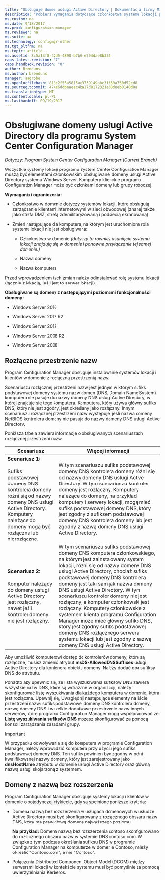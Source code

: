 ```yaml
---
title: "Obsługuje domen usługi Active Directory | Dokumentacja firmy Microsoft"
description: "Pobierz wymagania dotyczące członkostwa systemu lokacji programu System Center Configuration Manager w domenie usługi Active Directory."
ms.custom: na
ms.date: 9/18/2017
ms.prod: configuration-manager
ms.reviewer: na
ms.suite: na
ms.technology: configmgr-other
ms.tgt_pltfrm: na
ms.topic: article
ms.assetid: 8c5a13f8-42d5-4898-b7b6-e594dae8b335
caps.latest.revision: "7"
caps.handback.revision: "0"
author: Brenduns
ms.author: brenduns
manager: angrobe
ms.openlocfilehash: 813c2f55a5815ae3739149abc3f650a750d52cd8
ms.sourcegitcommit: 474e6ddbaaeac4ba17d8172321e08deeb0140d0a
ms.translationtype: MT
ms.contentlocale: pl-PL
ms.lasthandoff: 09/19/2017
---
```

# <a name="supported-active-directory-domains-for-system-center-configuration-manager"></a>Obsługiwane domeny usługi Active Directory dla programu System Center Configuration Manager

*Dotyczy: Program System Center Configuration Manager (Current Branch)*

Wszystkie systemy lokacji programu System Center Configuration Manager muszą być elementami członkowskimi obsługiwanej domeny usługi Active Directory systemu Windows Server. Komputery klienckie programu Configuration Manager może być członkami domeny lub grupy roboczej.  

 **Wymagania i ograniczenia:**  

-   Członkostwo w domenie dotyczy systemów lokacji, które obsługują zarządzanie klientami internetowymi w sieci obwodowej (znanej także jako strefa DMZ, strefą zdemilitaryzowaną i podsiecią ekranowaną).  

-   Zmień następujące dla komputera, na którym jest uruchomiona rola systemu lokacji nie jest obsługiwana:  

    -   Członkostwo w domenie *(dotyczy to również usunięcie systemu lokacji znajdują się w domenie i ponowne przyłączanie tej samej domenie.)*

    -   Nazwa domeny  

    -   Nazwa komputera  

Przed wprowadzeniem tych zmian należy odinstalować rolę systemu lokacji (łącznie z lokacją, jeśli jest to serwer lokacji).  

**Obsługiwane są domeny z następującymi poziomami funkcjonalności domeny:**  
- Windows Server 2016

- Windows Server 2012 R2  

- Windows Server 2012

- Windows Server 2008 R2

- Windows Server 2008  







##  <a name="bkmk_Disjoint"></a> Rozłączne przestrzenie nazw  
Program Configuration Manager obsługuje instalowanie systemów lokacji i klientów w domenie z rozłączną przestrzenią nazw.  

Scenariuszu rozłącznej przestrzeni nazw jest jednym w którym sufiks podstawowej domeny systemu nazw domen (DNS, Domain Name System) komputera nie pasuje do nazwy domeny DNS usługi Active Directory, w której znajduje się tego komputera. Komputera, który używa główny sufiks DNS, który nie jest zgodny, jest określany jako rozłączny. Innym scenariuszu rozłącznej przestrzeni nazw występuje, jeśli nazwa domeny NetBIOS kontrolera domeny nie pasuje do nazwy domeny DNS usługi Active Directory.  

Poniższa tabela zawiera informacje o obsługiwanych scenariuszach rozłącznej przestrzeni nazw.  

|Scenariusz|Więcej informacji|  
|--------------|----------------------|  
|**Scenariusz 1:**<br /><br /> Sufiks podstawowej domeny DNS kontrolera domeny różni się od nazwy domeny DNS usługi Active Directory. Komputery należące do domeny mogą być rozłączne lub nierozłączne.|W tym scenariuszu sufiks podstawowej domeny DNS kontrolera domeny różni się od nazwy domeny DNS usługi Active Directory. W tym scenariuszu kontroler domeny jest rozłączny. Komputery należące do domeny, na przykład komputery i serwery lokacji, mogą mieć sufiks podstawowej domeny DNS, który jest zgodny z sufiksem podstawowej domeny DNS kontrolera domeny lub jest zgodny z nazwą domeny DNS usługi Active Directory.|  
|**Scenariusz 2:**<br /><br /> Komputer należący do domeny usługi Active Directory jest rozłączny, nawet jeśli kontroler domeny nie jest rozłączny.|W tym scenariuszu sufiks podstawowej domeny DNS komputera członkowskiego, na którym jest zainstalowany system lokacji, różni się od nazwy domeny DNS usługi Active Directory, chociaż sufiks podstawowej domeny DNS kontrolera domeny jest taki sam jak nazwa domeny DNS usługi Active Directory. W tym scenariuszu kontroler domeny nie jest rozłączny, a komputer członkowski jest rozłączny. Komputery członkowskie z systemem klienta programu Configuration Manager może mieć główny sufiks DNS, który jest zgodny sufiks podstawowej domeny DNS rozłącznego serwera systemu lokacji lub jest zgodny z nazwą domeny DNS usługi Active Directory.|  

 Aby umożliwić komputerowi dostęp do kontrolerów domeny, które są rozłączne, musisz zmienić atrybut **msDS-AllowedDNSSuffixes** usługi Active Directory dla kontenera obiektu domeny. Należy dodać oba sufiksy DNS do atrybutu.  

 Ponadto aby upewnić się, że lista wyszukiwania sufiksów DNS zawiera wszystkie nazw DNS, które są wdrażane w organizacji, należy skonfigurować listę wyszukiwania dla każdego komputera w domenie, która jest rozłączna. Upewnij się, Uwzględnij następujące elementy na liście przestrzeni nazw: sufiks podstawowej domeny DNS kontrolera domeny, nazwę domeny DNS i wszelkie dodatkowe przestrzenie nazw innych serwerów, które programu Configuration Manager mogą współpracować ze. **Listę wyszukiwania sufiksów DNS** możesz skonfigurować za pomocą konsoli zarządzania zasadami grupy.  

> [!IMPORTANT]  
>  W przypadku odwoływania się do komputera w programie Configuration Manager, należy wprowadzić komputera przy użyciu jego sufiks podstawowej domeny DNS. Ten sufiks powinien być zgodny w pełni kwalifikowanej nazwy domeny, który jest zarejestrowany jako **dnsHostName** atrybutu w domenie usługi Active Directory oraz główną nazwą usługi skojarzoną z systemem.  

##  <a name="bkmk_SLD"></a> Domeny z nazwą bez rozszerzenia  
 Program Configuration Manager obsługuje systemy lokacji i klientów w domenie o pojedynczej etykiecie, gdy są spełnione poniższe kryteria:  

-   Domena nazwą bez rozszerzenia w usługach domenowych w usłudze Active Directory musi być skonfigurowany z rozłącznego obszaru nazw DNS, który ma prawidłową domenę najwyższego poziomu.  

     **Na przykład:** Domena nazwą bez rozszerzenia contoso skonfigurowano do rozłącznego obszaru nazw w systemie DNS contoso.com. W związku z tym podczas określania sufiksu DNS w programie Configuration Manager na komputerze w domenie Contoso, należy określić "Contoso.com", a nie "Contoso".  

-   Połączenia Distributed Component Object Model (DCOM) między serwerami lokacji w kontekście systemu musi być pomyślnie za pomocą uwierzytelniania Kerberos.  
